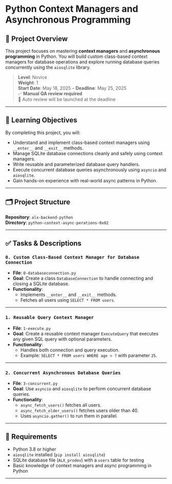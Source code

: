 # Python Context Managers and Asynchronous Programming

## 🚀 Project Overview
This project focuses on mastering **context managers** and **asynchronous programming** in Python. You will build custom class-based context managers for database operations and explore running database queries concurrently using the `aiosqlite` library.

> **Level**: Novice  
> **Weight**: 1  
> **Start Date**: May 18, 2025 – **Deadline**: May 25, 2025  
> ✅ **Manual QA review required**  
> 🧪 Auto review will be launched at the deadline

---

## 🧠 Learning Objectives

By completing this project, you will:

- Understand and implement class-based context managers using `__enter__` and `__exit__` methods.
- Manage SQLite database connections cleanly and safely using context managers.
- Write reusable and parameterized database query handlers.
- Execute concurrent database queries asynchronously using `asyncio` and `aiosqlite`.
- Gain hands-on experience with real-world async patterns in Python.

---

## 🗂️ Project Structure

**Repository**: `alx-backend-python`  
**Directory**: `python-context-async-perations-0x02`


---

## ✅ Tasks & Descriptions

### `0. Custom Class-Based Context Manager for Database Connection`
- **File**: `0-databaseconnection.py`
- **Goal**: Create a class `DatabaseConnection` to handle connecting and closing a SQLite database.
- **Functionality**:
  - Implements `__enter__` and `__exit__` methods.
  - Fetches all users using `SELECT * FROM users`.

---

### `1. Reusable Query Context Manager`
- **File**: `1-execute.py`
- **Goal**: Create a reusable context manager `ExecuteQuery` that executes any given SQL query with optional parameters.
- **Functionality**:
  - Handles both connection and query execution.
  - Example: `SELECT * FROM users WHERE age > ?` with parameter `25`.

---

### `2. Concurrent Asynchronous Database Queries`
- **File**: `3-concurrent.py`
- **Goal**: Use `asyncio` and `aiosqlite` to perform concurrent database queries.
- **Functionality**:
  - `async_fetch_users()` fetches all users.
  - `async_fetch_older_users()` fetches users older than 40.
  - Uses `asyncio.gather()` to run them in parallel.

---

## 🧰 Requirements

- Python 3.8 or higher
- `aiosqlite` installed (`pip install aiosqlite`)
- SQLite database file (`ALX_prodev`) with a `users` table for testing
- Basic knowledge of context managers and async programming in Python

---
